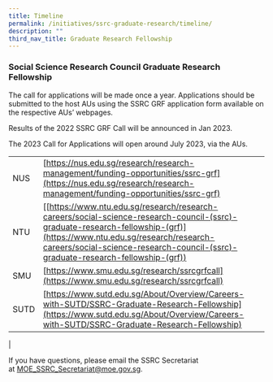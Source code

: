 ```yaml
---
title: Timeline
permalink: /initiatives/ssrc-graduate-research/timeline/
description: ""
third_nav_title: Graduate Research Fellowship
---
```


### **Social Science Research Council Graduate Research Fellowship**
The call for applications will be made once a year. Applications should be submitted to the host AUs using the SSRC GRF application form available on the respective AUs’ webpages.

Results of the 2022 SSRC GRF Call will be announced in Jan 2023.

The 2023 Call for Applications will open around July 2023, via the AUs.

|  |  |
|---|---|
| NUS |  [https://nus.edu.sg/research/research-management/funding-opportunities/ssrc-grf](https://nus.edu.sg/research/research-management/funding-opportunities/ssrc-grf)|
| NTU |  [[https://www.ntu.edu.sg/research/research-careers/social-science-research-council-(ssrc)-graduate-research-fellowship-(grf)](https://www.ntu.edu.sg/research/research-careers/social-science-research-council-(ssrc)-graduate-research-fellowship-(grf))|
| SMU |  [https://www.smu.edu.sg/research/ssrcgrfcall](https://www.smu.edu.sg/research/ssrcgrfcall) |
| SUTD | [https://www.sutd.edu.sg/About/Overview/Careers-with-SUTD/SSRC-Graduate-Research-Fellowship](https://www.sutd.edu.sg/About/Overview/Careers-with-SUTD/SSRC-Graduate-Research-Fellowship) |
|

If you have questions, please email the SSRC Secretariat at [MOE\_SSRC\_Secretariat@moe.gov.sg](mailto:MOE_SSRC_Secretariat@moe.gov.sg).